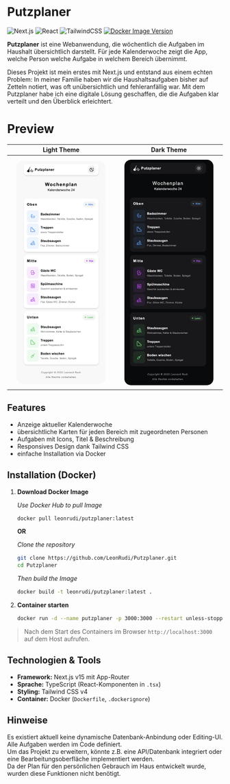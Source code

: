 # Putzplaner
![Next.js](https://img.shields.io/badge/Next.js-black?logo=next.js&logoColor=white) ![React](https://img.shields.io/badge/react-20232a.svg?logo=react&logoColor=61DAFB) ![TailwindCSS](https://img.shields.io/badge/tailwindcss-%2338B2AC.svg?logo=tailwind-css&logoColor=white) [![Docker Image Version](https://img.shields.io/docker/v/leonrudi/putzplaner?label=docker%20hub)](#)

**Putzplaner** ist eine Webanwendung, die wöchentlich die Aufgaben im Haushalt übersichtlich darstellt.
Für jede Kalenderwoche zeigt die App, welche Person welche Aufgabe in welchem Bereich übernimmt.

Dieses Projekt ist mein erstes mit Next.js und entstand aus einem echten Problem: In meiner Familie haben wir die Haushaltsaufgaben bisher auf Zetteln notiert, was oft unübersichtlich und fehleranfällig war. Mit dem Putzplaner habe ich eine digitale Lösung geschaffen, die die Aufgaben klar verteilt und den Überblick erleichtert.

# Preview

<table style="width: 100%; table-layout: fixed; border-collapse: collapse;">
  <thead>
    <tr>
      <th style="text-align: center;">Light Theme</th>
      <th style="text-align: center;">Dark Theme</th>
    </tr>
  </thead>
 <tbody>
    <tr>
      <td style="padding: 10px;">
        <img src="media/Light.png" alt="Light Theme" style="display: block; margin: 0 auto; width: 90%; max-width: 300px; border-radius: 15px;">
      </td>
      <td style="padding: 10px;">
        <img src="media/Dark.png" alt="Dark Theme" style="display: block; margin: 0 auto; width: 90%; max-width: 300px; border-radius: 15px;">
      </td>
    </tr>
  </tbody>
</table>


## Features
- Anzeige aktueller Kalenderwoche  
- übersichtliche Karten für jeden Bereich mit zugeordneten Personen  
- Aufgaben mit Icons, Titel & Beschreibung  
- Responsives Design dank Tailwind CSS  
- einfache Installation via Docker

## Installation (Docker)
1. **Download Docker Image**
    
    *Use Docker Hub to pull Image*
    ```bash
    docker pull leonrudi/putzplaner:latest
    ```

    **OR**

    *Clone the repository*
    ```bash
    git clone https://github.com/LeonRudi/Putzplaner.git
    cd Putzplaner
    ```
    *Then build the Image*
    ```bash
    docker build -t leonrudi/putzplaner:latest .      
    ```  
2. **Container starten**
     ```bash
    docker run -d --name putzplaner -p 3000:3000 --restart unless-stopped leonrudi/putzplaner:latest
     ```

> Nach dem Start des Containers im Browser `http://localhost:3000` auf dem Host aufrufen.

## Technologien & Tools

- **Framework:** Next.js v15 mit App-Router
- **Sprache:** TypeScript (React-Komponenten in `.tsx`) 
- **Styling:** Tailwind CSS v4 
- **Container:** Docker (`Dockerfile`, `.dockerignore`)  

## Hinweise

Es existiert aktuell keine dynamische Datenbank-Anbindung oder Editing-UI. Alle Aufgaben werden im Code definiert.  
Um das Projekt zu erweitern, könnte z.B. eine API/Datenbank integriert oder eine Bearbeitungsoberfläche implementiert werden.  
Da der Plan für den persönlichen Gebrauch im Haus entwickelt wurde, wurden diese Funktionen nicht benötigt.